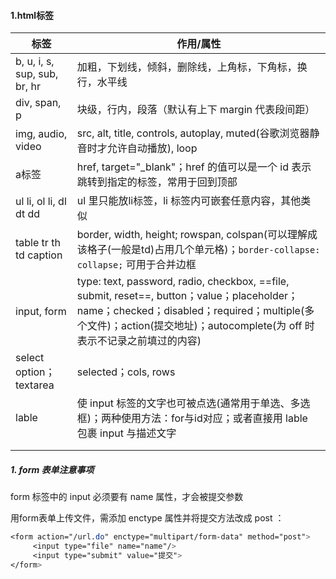 #### 1.html标签

| 标签                         | 作用/属性                                                    |
| ---------------------------- | ------------------------------------------------------------ |
| b, u, i, s, sup, sub, br, hr | 加粗，下划线，倾斜，删除线，上角标，下角标，换行，水平线     |
| div, span, p                 | 块级，行内，段落（默认有上下 margin 代表段间距）             |
| img, audio, video            | src, alt, title, controls, autoplay, muted(谷歌浏览器静音时才允许自动播放), loop |
| a标签                        | href, target="_blank"；href 的值可以是一个 id 表示跳转到指定的标签，常用于回到顶部 |
| ul li, ol li, dl dt dd       | ul 里只能放li标签，li 标签内可嵌套任意内容，其他类似         |
| table tr th td caption       | border, width, height; rowspan, colspan(可以理解成该格子(一般是td)占用几个单元格)；`border-collapse: collapse;` 可用于合并边框 |
| input, form                  | type: text, password, radio, checkbox, ==file, submit, reset==, button；value；placeholder；name；checked；disabled；required；multiple(多个文件)；action(提交地址)；autocomplete(为 off 时表示不记录之前填过的内容) |
| select option；textarea      | selected；cols, rows                                         |
| lable                        | 使 input 标签的文字也可被点选(通常用于单选、多选框)；两种使用方法：for与id对应；或者直接用 lable 包裹 input 与描述文字 |
|                              |                                                              |
|                              |                                                              |



##### 1. form 表单注意事项

form 标签中的 input 必须要有 name 属性，才会被提交参数

用form表单上传文件，需添加 enctype 属性并将提交方法改成 post ：

```css
<form action="/url.do" enctype="multipart/form-data" method="post">
     <input type="file" name="name"/>
     <input type="submit" value="提交">
</form>
```

